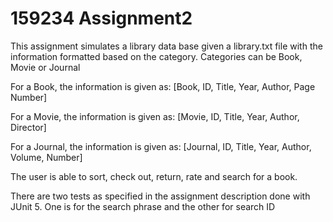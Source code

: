 # 159234 Assignment2

This assignment simulates a library data base given a library.txt file with the information formatted based on the category.
Categories can be Book, Movie or Journal

For a Book, the information is given as: [Book, ID, Title, Year, Author, Page Number]

For a Movie, the information is given as: [Movie, ID, Title, Year, Author, Director]

For a Journal, the information is given as: [Journal, ID, Title, Year, Author, Volume, Number]


The user is able to sort, check out, return, rate and search for a book.

There are two tests as specified in the assignment description done with JUnit 5. 
One is for the search phrase and the other for search ID
